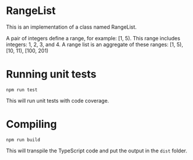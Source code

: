 # RangeList

This is an implementation of a class named RangeList.

A pair of integers define a range, for example: [1, 5). This range includes integers: 1, 2, 3, and 4.
A range list is an aggregate of these ranges: [1, 5), [10, 11), [100, 201)

# Running unit tests

`npm run test`

This will run unit tests with code coverage.

# Compiling

`npm run build`

This will transpile the TypeScript code and put the output in the `dist` folder.